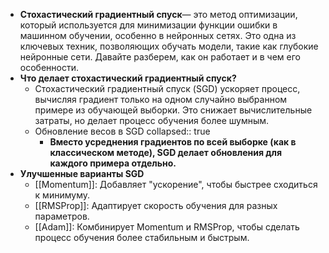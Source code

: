 - **Стохастический градиентный спуск**— это метод оптимизации, который используется для минимизации функции ошибки в машинном обучении, особенно в нейронных сетях. Это одна из ключевых техник, позволяющих обучать модели, такие как глубокие нейронные сети. Давайте разберем, как он работает и в чем его особенности.
- **Что делает стохастический градиентный спуск?**
	- Стохастический градиентный спуск (SGD) ускоряет процесс, вычисляя градиент только на одном случайно выбранном примере из обучающей выборки. Это снижает вычислительные затраты, но делает процесс обучения более шумным.
	- Обновление весов в SGD
	  collapsed:: true
		- **Вместо усреднения градиентов по всей выборке (как в классическом методе), SGD делает обновления для каждого примера отдельно.**
- **Улучшенные варианты SGD**
	- [[Momentum]]: Добавляет "ускорение", чтобы быстрее сходиться к минимуму.
	- [[RMSProp]]: Адаптирует скорость обучения для разных параметров.
	- [[Adam]]: Комбинирует Momentum и RMSProp, чтобы сделать процесс обучения более стабильным и быстрым.